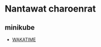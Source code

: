 # Nantawat charoenrat
## minikube
- [WAKATIME](https://wakatime.com/@spcn09/projects/mibvulurid?start=2023-03-07&end=2023-03-13)

